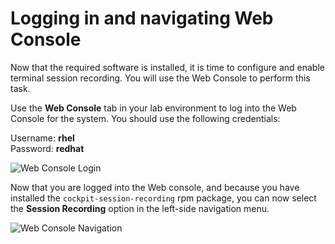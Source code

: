 # Logging in and navigating Web Console 

Now that the required software is installed, it is time to configure and
enable terminal session recording.  You will use the Web Console to perform
this task.

Use the __Web Console__ tab in your lab environment to log into the Web
Console for the system.  You should use the following credentials:

Username: **rhel**  
Password: **redhat**  

![Web Console Login](/smcbrien/scenarios/session-recording-tlog/assets/Web-console-login.png)

Now that you are logged into the Web console, and because you have installed
the `cockpit-session-recording` rpm package, you can now select the
__Session Recording__ option in the left-side navigation menu.

![Web Console Navigation](/smcbrien/scenarios/session-recording-tlog/assets/session-recording-option.png)


